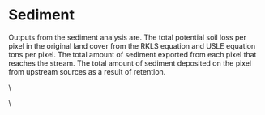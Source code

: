 # Sediment

Outputs from the sediment analysis are. The total potential soil loss per pixel in the original land cover from the RKLS equation and USLE equation tons per pixel. The total amount of sediment exported from each pixel that reaches the stream. The total amount of sediment deposited on the pixel from upstream sources as a result of retention.

\


\
